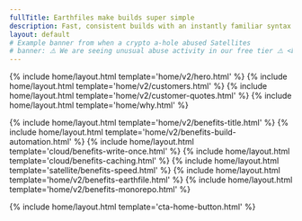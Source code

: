 ```yaml
---
fullTitle: Earthfiles make builds super simple
description: Fast, consistent builds with an instantly familiar syntax – like Dockerfile and Makefile had a baby.
layout: default
# Example banner from when a crypto a-hole abused Satellites
# banner: ⚠️ We are seeing unusual abuse activity in our free tier ⚠️ <b>We are temporarily requiring verifying the account with a credit card before being able to launch satellites. <a href="https://status.earthly.dev/">Status</a></b>
---
```


{% include home/layout.html template='home/v2/hero.html' %}
{% include home/layout.html template='home/v2/customers.html' %}
{% include home/layout.html template='home/v2/customer-quotes.html' %}
{% include home/layout.html template='home/why.html' %}

{% include home/layout.html template='home/v2/benefits-title.html' %}
{% include home/layout.html template='home/v2/benefits-build-automation.html' %}
{% include home/layout.html template='cloud/benefits-write-once.html' %}
{% include home/layout.html template='cloud/benefits-caching.html' %}
{% include home/layout.html template='satellite/benefits-speed.html' %}
{% include home/layout.html template='home/v2/benefits-earthfile.html' %}
{% include home/layout.html template='home/v2/benefits-monorepo.html' %}

{% include home/layout.html template='cta-home-button.html' %}

